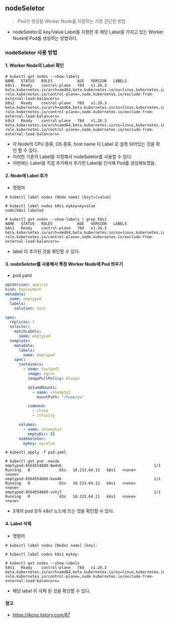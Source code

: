## nodeSeletor

> Pod가 생성될 Worker Node를 지정하는 가장 간단한 방법

- nodeSeletor로 key/Value Label을 지정한 후 해당  Label을 가지고 있는 Worker Node에 Pod를 생성하는 방법이다.

### nodeSeletor 사용 방법

#### 1. Worker Node의 Label 확인

```
# kubectl get nodes --show-labels
NAME   STATUS   ROLES           AGE   VERSION   LABELS
k8s1   Ready    control-plane   78d   v1.26.3   beta.kubernetes.io/arch=amd64,beta.kubernetes.io/os=linux,kubernetes.io/arch=amd64,kubernetes.io/hostname=k8s1,kubernetes.io/os=linux,node-role.kubernetes.io/control-plane=,node.kubernetes.io/exclude-from-external-load-balancers=
k8s2   Ready    control-plane   78d   v1.26.3   beta.kubernetes.io/arch=amd64,beta.kubernetes.io/os=linux,kubernetes.io/arch=amd64,kubernetes.io/hostname=k8s2,kubernetes.io/os=linux,node-role.kubernetes.io/control-plane=,node.kubernetes.io/exclude-from-external-load-balancers=
k8s3   Ready    control-plane   78d   v1.26.3   beta.kubernetes.io/arch=amd64,beta.kubernetes.io/os=linux,kubernetes.io/arch=amd64,kubernetes.io/hostname=k8s3,kubernetes.io/os=linux,node-role.kubernetes.io/control-plane=,node.kubernetes.io/exclude-from-external-load-balancers=
```

- 각 Node의 CPU 종류, OS 종류, host name 이 Label 로 설정 되어있는 것을 확인 할 수 있다.
- 이러한 기존의 Label을 지정해서 nodeSeletor를 사용할 수 있다.
- 이번에는 Label을 직접 추가해서 추가한 Label을 인식해 Pod를 생성해보겠음.

#### 2. Node에 Label 추가

- 명령어

```
# kubectl label nodes [Node name] [key]=[value]
```

```
# kubectl label nodes k8s1 mykey=myvalue
node/k8s1 labeled

# kubectl get nodes --show-labels | grep k8s1
NAME   STATUS   ROLES           AGE   VERSION   LABELS
k8s1   Ready    control-plane   78d   v1.26.3   beta.kubernetes.io/arch=amd64,beta.kubernetes.io/os=linux,kubernetes.io/arch=amd64,kubernetes.io/hostname=k8s1,kubernetes.io/os=linux,mykey=myvalue,node-role.kubernetes.io/control-plane=,node.kubernetes.io/exclude-from-external-load-balancers=
```

- label 이 추가된 것을 확인할 수 있다.

#### 3. nodeSeletor를 사용해서 특정 Worker Node에 Pod 띄우기

- pod.yaml

```yaml
apiVersion: apps/v1
kind: Deployment
metadata:
  name: emptypod
  labels:
    solution: test

spec:
  replicas: 1
  selector:
    matchLabels:
      name: emptypod
  template:
    metadata:
      labels:
        name: emptypod
    spec:
      containers:
        - name: testpod1
          image: nginx
          imagePullPolicy: Always

          volumeMounts:
            - name: volempty1
              mountPath: "/home/yw"

          command:
            - sleep
            - infinity

      volumes:
        - name: volempty1
          emptyDir: {}
      nodeSeletor:
        mykey: myvalue
```

```
# kubectl apply -f pod.yaml
```

```
# kubectl get pod -owide
emptypod-8564554689-8wdxb                                         1/1     Running   0             65s   10.233.64.13   k8s1   <none>           <none>
emptypod-8564554689-bvm4k                                         1/1     Running   0             65s   10.233.64.12   k8s1   <none>           <none>
emptypod-8564554689-vvhj7                                         1/1     Running   0             65s   10.233.64.11   k8s1   <none>           <none>
```

- 3개의 pod 모두 k8s1 노드에 뜨는 것을 확인할 수 있다.

#### 4. Label 삭제

- 명령어

```
# kubectl label nodes [Nodes name] [key]-
```

```
# kubectl label nodes k8s1 mykey-
```

```
# kubectl get nodes --show-labels
k8s1   Ready    control-plane   78d   v1.26.3   beta.kubernetes.io/arch=amd64,beta.kubernetes.io/os=linux,kubernetes.io/arch=amd64,kubernetes.io/hostname=k8s1,kubernetes.io/os=linux,node-role.kubernetes.io/control-plane=,node.kubernetes.io/exclude-from-external-load-balancers=
```

- 해당 label 이 삭제 된 것을 확인할 수 있다.



#### 참고

- https://ikcoo.tistory.com/87
